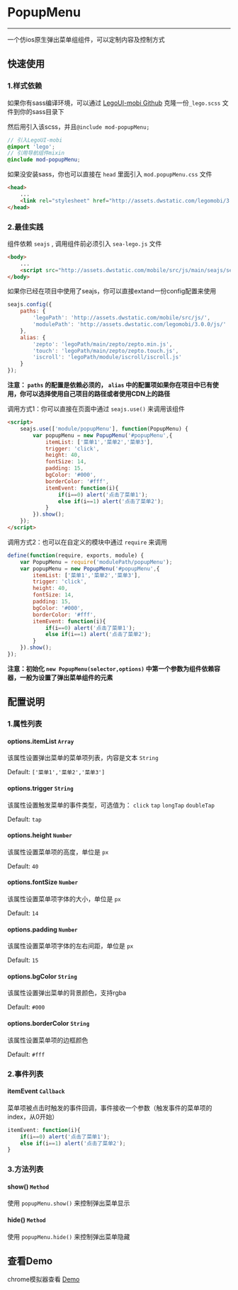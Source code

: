 # PopupMenu

---

一个仿ios原生弹出菜单组组件，可以定制内容及控制方式

## 快速使用

### 1.样式依赖

如果你有sass编译环境，可以通过 [LegoUI-mobi Github](https://github.com/duowan/LegoUI-mobi) 克隆一份`_lego.scss` 文件到你的sass目录下

然后用引入该scss，并且`@include mod-popupMenu;`

```scss
// 引入LegoUI-mobi
@import 'lego';
// 引用导航组件mixin
@include mod-popupMenu;
```

如果没安装sass，你也可以直接在 `head` 里面引入 `mod.popupMenu.css` 文件

```html
<head>
    ...
    <link rel="stylesheet" href="http://assets.dwstatic.com/legomobi/3.0.0/css/mod.popupMenu.css">
</head>
```

### 2.最佳实践

组件依赖 `seajs` , 调用组件前必须引入 `sea-lego.js` 文件

```html
<body>
    ...
    <script src="http://assets.dwstatic.com/mobile/src/js/main/seajs/sea-lego.js" id="seajsnode"></script>
</body>
```

如果你已经在项目中使用了seajs，你可以直接extand一份config配置来使用

```javascript
seajs.config({
    paths: {
        'legoPath': 'http://assets.dwstatic.com/mobile/src/js/',
        'modulePath': 'http://assets.dwstatic.com/legomobi/3.0.0/js/'
    },
    alias: {
        'zepto': 'legoPath/main/zepto/zepto.min.js',
        'touch': 'legoPath/main/zepto/zepto.touch.js',
        'iscroll': 'legoPath/module/iscroll/iscroll.js'
    }
});
```

**注意： `paths` 的配置是依赖必须的， `alias` 中的配置项如果你在项目中已有使用，你可以选择使用自己项目的路径或者使用CDN上的路径**

调用方式1：你可以直接在页面中通过 `seajs.use()` 来调用该组件

```html
<script>
    seajs.use(['module/popupMenu'], function(PopupMenu) {
        var popupMenu = new PopupMenu('#popupMenu',{
            itemList: ['菜单1','菜单2','菜单3'],
            trigger: 'click',
            height: 40,
            fontSize: 14,
            padding: 15,
            bgColor: '#000',
            borderColor: '#fff',
            itemEvent: function(i){
                if(i==0) alert('点击了菜单1');
                else if(i==1) alert('点击了菜单2');
            }
        }).show();
    });
</script>
```

调用方式2：也可以在自定义的模块中通过 `require` 来调用

```javascript
define(function(require, exports, module) {
	var PopupMenu = require('modulePath/popupMenu');
	var popupMenu = new PopupMenu('#popupMenu',{
        itemList: ['菜单1','菜单2','菜单3'],
        trigger: 'click',
        height: 40,
        fontSize: 14,
        padding: 15,
        bgColor: '#000',
        borderColor: '#fff',
        itemEvent: function(i){
            if(i==0) alert('点击了菜单1');
            else if(i==1) alert('点击了菜单2');
        }
    }).show();
});
```

**注意：初始化 `new PopupMenu(selector,options)` 中第一个参数为组件依赖容器，一般为设置了弹出菜单组件的元素**

## 配置说明

### 1.属性列表

#### options.itemList `Array`

该属性设置弹出菜单的菜单项列表，内容是文本 `String`

Default: `['菜单1','菜单2','菜单3']`

#### options.trigger `String`

该属性设置触发菜单的事件类型，可选值为： `click` `tap` `longTap` `doubleTap`

Default: `tap`

#### options.height `Number`

该属性设置菜单项的高度，单位是 `px`

Default: `40`

#### options.fontSize `Number`

该属性设置菜单项字体的大小，单位是 `px`

Default: `14`

#### options.padding `Number`

该属性设置菜单项字体的左右间距，单位是 `px`

Default: `15`

#### options.bgColor `String`

该属性设置弹出菜单的背景颜色，支持rgba

Default: `#000`

#### options.borderColor `String`

该属性设置菜单项的边框颜色

Default: `#fff`

### 2.事件列表

#### itemEvent `Callback`

菜单项被点击时触发的事件回调，事件接收一个参数（触发事件的菜单项的index，从0开始）

```javascript
itemEvent: function(i){
    if(i==0) alert('点击了菜单1');
    else if(i==1) alert('点击了菜单2');
}
```

### 3.方法列表

#### show() `Method`

使用 `popupMenu.show()` 来控制弹出菜单显示

#### hide() `Method`

使用 `popupMenu.hide()` 来控制弹出菜单隐藏

## 查看Demo

chrome模拟器查看 [Demo](http://legomobi.sinaapp.com/demo/PopupMenu.html)
